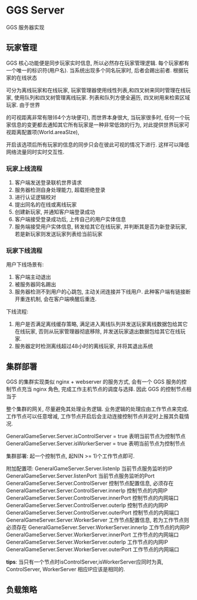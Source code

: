 
# GGS Server

GGS 服务器实现

## 玩家管理

GGS 核心功能便是同步玩家实时信息, 所以必然存在玩家管理逻辑. 每个玩家都有一个唯一的标识符(用户名). 当系统出现多个同名玩家时, 后者会踢出前者. 根据玩家的在线状态

可分为离线玩家和在线玩家, 玩家管理器使用线性列表,和四叉树来同时管理在线玩家, 使用队列和四叉树管理离线玩家. 列表和队列方便全遍历, 四叉树用来检索区域玩家. 由于世界

的可视距离非常有限(64个方块便可), 而世界本身很大, 当玩家很多时, 任何一个玩家信息的变更都去通知其它所有玩家是一种非常低效的行为, 对此提供世界玩家可视距离配置项(World.areaSIze),

开启该选项后所有玩家的信息的同步只会在彼此可视的情况下进行. 这样可以降低网络流量同时实时交互性.

### 玩家上线流程

1. 客户端发送登录联机世界请求
2. 服务器检测自身处理能力, 超载拒绝登录
3. 进行认证逻辑校对
4. 提出同名的在线或离线玩家
5. 创建新玩家, 并通知客户端登录成功
6. 客户端接受登录成功后, 上传自己的用户实体信息
7. 服务端接受用户实体信息, 转发给其它在线玩家, 并判断其是否为新登录玩家, 若是新玩家则发送玩家列表给当前玩家

### 玩家下线流程

用户下线场景有:

1. 客户端主动退出
2. 被服务器同名踢出
3. 服务器检测不到用户的心跳包, 主动关闭连接并下线用户. 此种客户端有链接断开重连机制, 会在客户端唤醒后重连.

下线流程:

1. 用户是否满足离线缓存策略, 满足进入离线队列并发送玩家离线数据包给其它在线玩家, 否则从玩家管理器彻底移除, 并发送玩家退出数据包给其它在线玩家.
2. 服务器定时检测离线超过48小时的离线玩家, 并将其退出系统

## 集群部署

GGS 的集群实现类似 nginx + webserver 的服务方式,  会有一个 GGS 服务的控制节点充当 nginx 角色, 完成工作主机节点的调度与选择. 因此 GGS 的控制节点相当于

整个集群的网关, 尽量避免其处理业务逻辑. 业务逻辑的处理应由工作节点来完成. 工作节点可以任意增减, 工作节点开启后会主动连接控制节点并定时上报其负载情况.

GeneralGameServer.Server.isControlServer = true  表明当前节点为控制节点
GeneralGameServer.Server.isWorkerServer = true   表明当前节点为控制节点

集群部署: 起一个控制节点, 起N(N >= 1)个工作节点即可.

附加配置项:
GeneralGameServer.Server.listenIp  当前节点服务监听的IP
GeneralGameServer.Server.listenPort  当前节点服务监听的Port
GeneralGameServer.Server.ControlServer  控制节点配置信息, 必须存在
GeneralGameServer.Server.ControlServer.innerIp 控制节点的内网IP
GeneralGameServer.Server.ControlServer.innerPort 控制节点的内网端口
GeneralGameServer.Server.ControlServer.outerIp 控制节点的内网IP
GeneralGameServer.Server.ControlServer.outerPort 控制节点的内网端口
GeneralGameServer.Server.WorkerServer  工作节点配置信息, 若为工作节点则必须存在
GeneralGameServer.Server.WorkerServer.innerIp 工作节点的内网IP
GeneralGameServer.Server.WorkerServer.innerPort 工作节点的内网端口
GeneralGameServer.Server.WorkerServer.outerIp 工作节点的内网IP
GeneralGameServer.Server.WorkerServer.outerPort 工作节点的内网端口

**tips**: 当只有一个节点时isControlServer,isWorkerServer应同时为真, ControlServer, WorkerServer 相应IP应该是相同的.

## 负载策略
